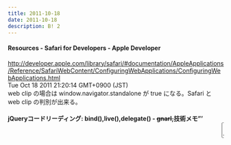 ```yaml
---
title: 2011-10-18
date: 2011-10-18
description: B! 2
---
```


#### Resources - Safari for Developers - Apple Developer
http://developer.apple.com/library/safari/#documentation/AppleApplications/Reference/SafariWebContent/ConfiguringWebApplications/ConfiguringWebApplications.html<br>
Tue Oct 18 2011 21:20:14 GMT+0900 (JST)<br>
web clip の場合は window.navigator.standalone が true になる。Safari と web clip の判別が出来る。


#### jQueryコードリーディング: bind(),live(),delegate() - <s>gnarl,</s>技術メモ”’<marquee><textarea>￥
http://d.hatena.ne.jp/gnarl/20110304/1299210266<br>
Tue Oct 18 2011 01:06:30 GMT+0900 (JST)<br>
bindは後から追加したエレメントに対してイベントが登録されないし対象となるエレメントの数だけイベントハンドラが登録されるのでdelagete/liveのほうがいい


